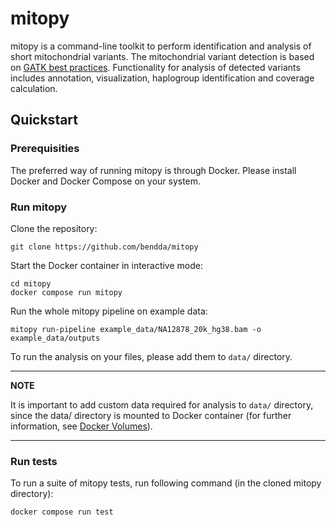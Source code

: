# mitopy

mitopy is a command-line toolkit to perform identification and analysis of short mitochondrial variants. The mitochondrial variant detection is based on [GATK best practices](https://gatk.broadinstitute.org/hc/en-us/articles/4403870837275-Mitochondrial-short-variant-discovery-SNVs-Indels-). Functionality for analysis of detected variants includes annotation, visualization, haplogroup identification and coverage calculation.


## Quickstart

### Prerequisities
The preferred way of running mitopy is through Docker. Please install Docker and Docker Compose on your system.

### Run mitopy

Clone the repository:

```
git clone https://github.com/bendda/mitopy
```

Start the Docker container in interactive mode:

```
cd mitopy
docker compose run mitopy
```

Run the whole mitopy pipeline on example data:

```
mitopy run-pipeline example_data/NA12878_20k_hg38.bam -o example_data/outputs
```

To run the analysis on your files, please add them to `data/` directory.

---
**NOTE**

It is important to add custom data required for analysis to `data/` directory, since the data/ directory is mounted to Docker container (for further information, see [Docker Volumes](https://docs.docker.com/storage/volumes/)).

---


### Run tests

To run a suite of mitopy tests, run following command (in the cloned mitopy directory):

```
docker compose run test
```